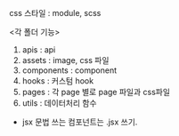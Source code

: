 css 스타일 : module, scss

<각 폴더 기능>

1. apis : api
2. assets : image, css 파일
3. components : component
4. hooks : 커스텀 hook
5. pages : 각 page 별로 page 파일과 css파일
6. utils : 데이터처리 함수

- jsx 문법 쓰는 컴포넌트는 .jsx 쓰기.
